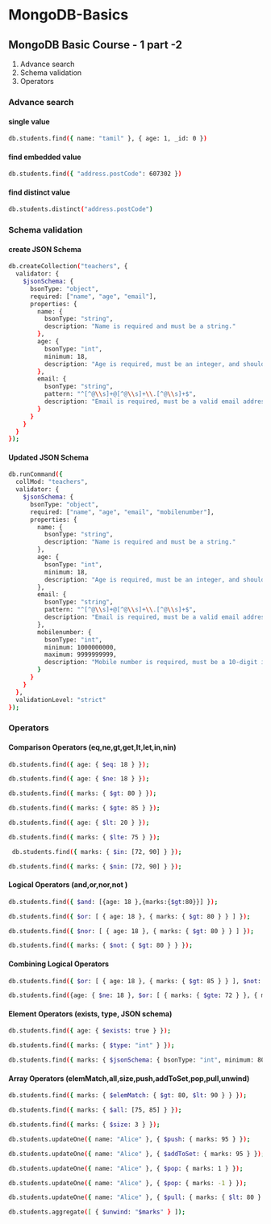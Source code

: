 # MongoDB-Basics

## MongoDB Basic Course - 1 part -2 
  1. Advance search
  2. Schema validation
  3. Operators


### Advance search

#### single value 
```bash
db.students.find({ name: "tamil" }, { age: 1, _id: 0 })
```
#### find embedded value
```bash
db.students.find({ "address.postCode": 607302 })
```

#### find distinct value
```bash
db.students.distinct("address.postCode")
```

### Schema validation

#### create JSON Schema
```bash
db.createCollection("teachers", {
  validator: {
    $jsonSchema: {
      bsonType: "object",
      required: ["name", "age", "email"],
      properties: {
        name: {
          bsonType: "string",
          description: "Name is required and must be a string."
        },
        age: {
          bsonType: "int",
          minimum: 18,
          description: "Age is required, must be an integer, and should be at least 18."
        },
        email: {
          bsonType: "string",
          pattern: "^[^@\\s]+@[^@\\s]+\\.[^@\\s]+$",
          description: "Email is required, must be a valid email address."
        }
      }
    }
  }
});
```

#### Updated JSON Schema

```bash
db.runCommand({
  collMod: "teachers",
  validator: {
    $jsonSchema: {
      bsonType: "object",
      required: ["name", "age", "email", "mobilenumber"],
      properties: {
        name: {
          bsonType: "string",
          description: "Name is required and must be a string."
        },
        age: {
          bsonType: "int",
          minimum: 18,
          description: "Age is required, must be an integer, and should be at least 18."
        },
        email: {
          bsonType: "string",
          pattern: "^[^@\\s]+@[^@\\s]+\\.[^@\\s]+$",
          description: "Email is required, must be a valid email address."
        },
        mobilenumber: {
          bsonType: "int",
          minimum: 1000000000,
          maximum: 9999999999,
          description: "Mobile number is required, must be a 10-digit integer."
        }
      }
    }
  },
  validationLevel: "strict"
});

```

### Operators
  #### Comparison Operators (eq,ne,gt,get,lt,let,in,nin)
  
   ```bash
  db.students.find({ age: { $eq: 18 } });
  ```
  ```bash
db.students.find({ age: { $ne: 18 } });
  ```
   ```bash
db.students.find({ marks: { $gt: 80 } });

  ```
 ```bash
db.students.find({ marks: { $gte: 85 } });

```
 ```bash
db.students.find({ age: { $lt: 20 } });
  ```
```bash
db.students.find({ marks: { $lte: 75 } });
  ```
```bash
 db.students.find({ marks: { $in: [72, 90] } });
  ```

```bash
db.students.find({ marks: { $nin: [72, 90] } });
```


  #### Logical Operators (and,or,nor,not )


```bash
db.students.find({ $and: [{age: 18 },{marks:{$gt:80}}] });
```
```bash
db.students.find({ $or: [ { age: 18 }, { marks: { $gt: 80 } } ] });
```
```bash
db.students.find({ $nor: [ { age: 18 }, { marks: { $gt: 80 } } ] });
```
```bash
db.students.find({ marks: { $not: { $gt: 80 } } });
```

#### Combining Logical Operators

```bash
db.students.find({ $or: [ { age: 18 }, { marks: { $gt: 85 } } ], $not: { marks: { $lt: 75 } } });
```
```bash
db.students.find({age: { $ne: 18 }, $or: [ { marks: { $gte: 72 } }, { marks: { $gt: 80 } } ] });
```

#### Element Operators (exists, type, JSON schema)

```bash
db.students.find({ age: { $exists: true } });
```
```bash
db.students.find({ marks: { $type: "int" } });
```

```bash
db.students.find({ marks: { $jsonSchema: { bsonType: "int", minimum: 80 } } });
```

#### Array Operators (elemMatch,all,size,push,addToSet,pop,pull,unwind)

```bash
db.students.find({ marks: { $elemMatch: { $gt: 80, $lt: 90 } } });
```
```bash
db.students.find({ marks: { $all: [75, 85] } });
```

```bash
db.students.find({ marks: { $size: 3 } });
```
```bash
db.students.updateOne({ name: "Alice" }, { $push: { marks: 95 } });
```
```bash
db.students.updateOne({ name: "Alice" }, { $addToSet: { marks: 95 } });
```

```bash
db.students.updateOne({ name: "Alice" }, { $pop: { marks: 1 } });
```
```bash
db.students.updateOne({ name: "Alice" }, { $pop: { marks: -1 } });
```
```bash
db.students.updateOne({ name: "Alice" }, { $pull: { marks: { $lt: 80 } } });
```

```bash
db.students.aggregate([ { $unwind: "$marks" } ]);
```
